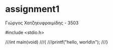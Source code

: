# assignment1
Γιώργος Χατζηευφραιμίδης - 3503


#include <stdio.h>

///int main(void)
///{
    ///printf("hello, world\n");
///}
